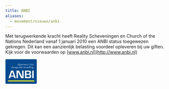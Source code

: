 ```yaml
---
title: ANBI
aliases:
  - movement/nieuws/anbi
---
```


Met terugwerkende kracht heeft Reality Scheveningen en Church of the Nations Nederland vanaf 1 januari 2010 een ANBI status toegewezen gekregen. Dit kan een aanzienlijk belasting voordeel opleveren bij uw giften. 
Kijk voor de voorwaarden op [www.anbi.nl](http://www.anbi.nl)

![anbi](/images/content/anbi_0.thumbnail.jpg)
